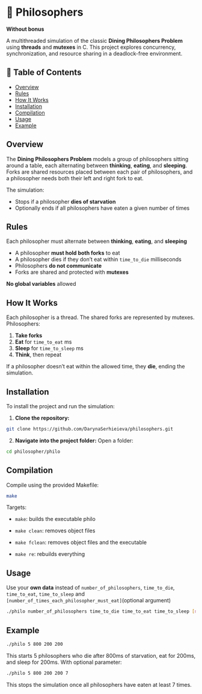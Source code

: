 # 🧠 Philosophers
**Without bonus**

A multithreaded simulation of the classic **Dining Philosophers Problem** using **threads** and **mutexes** in C.
This project explores concurrency, synchronization, and resource sharing in a deadlock-free environment.
## 📝 Table of Contents
- [Overview](#overview)
- [Rules](#rules)
- [How It Works](#how-it-works)
- [Installation](#installation)
- [Compilation](#compilation)
- [Usage](#usage)
- [Example](#example)

## Overview
The **Dining Philosophers Problem** models a group of philosophers sitting around a table, each alternating between **thinking**, **eating**, and **sleeping**. Forks are shared resources placed between each pair of philosophers, and a philosopher needs both their left and right fork to eat.

The simulation:

- Stops if a philosopher **dies of starvation**
- Optionally ends if all philosophers have eaten a given number of times

## Rules
Each philosopher must alternate between **thinking**, **eating**, and **sleeping**

- A philosopher **must hold both forks** to eat
- A philosopher dies if they don’t eat within `time_to_die` milliseconds
- Philosophers **do not communicate**
- Forks are shared and protected with **mutexes**

**No global variables** allowed

## How It Works
Each philosopher is a thread. The shared forks are represented by mutexes. Philosophers:

1. **Take forks**
2. **Eat** for `time_to_eat` ms
3. **Sleep** for `time_to_sleep` ms
4. **Think**, then repeat

If a philosopher doesn’t eat within the allowed time, they **die**, ending the simulation.
## Installation
To install the project and run the simulation:

1. **Clone the repository:**
```bash
git clone https://github.com/DarynaSerhieieva/philosophers.git
```
2. **Navigate into the project folder:**
Open a folder:
```bash
cd philosopher/philo
```
## Compilation
Compile using the provided Makefile:
```bash
make
```
Targets:

- `make`: builds the executable philo

- `make clean`: removes object files

- `make fclean`: removes object files and the executable

- `make re`: rebuilds everything

## Usage
Use your **own data** instead of `number_of_philosophers`, `time_to_die`, `time_to_eat`, `time_to_sleep` and `[number_of_times_each_philosopher_must_eat]`(optional argument)
```bash
./philo number_of_philosophers time_to_die time_to_eat time_to_sleep [number_of_times_each_philosopher_must_eat]
```
## Example
```bash
./philo 5 800 200 200
```
This starts 5 philosophers who die after 800ms of starvation, eat for 200ms, and sleep for 200ms.
With optional parameter:
```bash
./philo 5 800 200 200 7
```
This stops the simulation once all philosophers have eaten at least 7 times.
